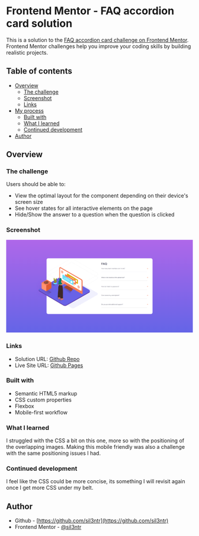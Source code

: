 # Frontend Mentor - FAQ accordion card solution

This is a solution to the [FAQ accordion card challenge on Frontend Mentor](https://www.frontendmentor.io/challenges/faq-accordion-card-XlyjD0Oam). Frontend Mentor challenges help you improve your coding skills by building realistic projects. 

## Table of contents

- [Overview](#overview)
  - [The challenge](#the-challenge)
  - [Screenshot](#screenshot)
  - [Links](#links)
- [My process](#my-process)
  - [Built with](#built-with)
  - [What I learned](#what-i-learned)
  - [Continued development](#continued-development)
- [Author](#author)


## Overview

### The challenge

Users should be able to:

- View the optimal layout for the component depending on their device's screen size
- See hover states for all interactive elements on the page
- Hide/Show the answer to a question when the question is clicked

### Screenshot

![](./screenshot.png)

### Links

- Solution URL: [Github Repo](https://github.com/sil3ntr/fem-faq-accordian-card)
- Live Site URL: [Github Pages](https://sil3ntr.github.io/fem-faq-accordian-card/)


### Built with

- Semantic HTML5 markup
- CSS custom properties
- Flexbox
- Mobile-first workflow



### What I learned

I struggled with the CSS a bit on this one, more so with the positioning of the overlapping images. Making this mobile friendly was also a challenge with the same positioning issues I had. 



### Continued development

I feel like the CSS could be more concise, its something I will revisit again once I get more CSS under my belt.

## Author

- Github - [https://github.com/sil3ntr](https://github.com/sil3ntr)
- Frontend Mentor - [@sil3ntr](https://www.frontendmentor.io/profile/sil3ntr)

